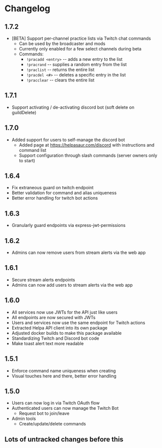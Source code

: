 # Changelog

## 1.7.2

- [BETA] Support per-channel practice lists via Twitch chat commands
  - Can be used by the broadcaster and mods
  - Currently only enabled for a few select channels during beta
  - Commands:
    - `!pracadd <entry>` -- adds a new entry to the list
    - `!pracrand` -- supplies a random entry from the list
    - `!praclist` -- returns the entire list
    - `!pracdel <#>` -- deletes a specific entry in the list
    - `!pracclear` -- clears the entire list

## 1.7.1

- Support activating / de-activating discord bot (soft delete on guildDelete)

## 1.7.0

- Added support for users to self-manage the discord bot
  - Added page at https://helpasaur.com/discord with instructions and command list
  - Support configuration through slash commands (server owners only to start)

## 1.6.4

- Fix extraneous guard on twitch endpoint
- Better validation for command and alias uniqueness
- Better error handling for twitch bot actions

## 1.6.3

- Granularly guard endpoints via express-jwt-permissions

## 1.6.2

- Admins can now remove users from stream alerts via the web app

## 1.6.1

- Secure stream alerts endpoints
- Admins can now add users to stream alerts via the web app

## 1.6.0

- All services now use JWTs for the API just like users
- All endpoints are now secured with JWTs
- Users and services now use the same endpoint for Twitch actions
- Extracted Helpa API client into its own package
- Adjusted docker builds to make this package available
- Standardizing Twitch and Discord bot code
- Make toast alert text more readable

## 1.5.1

- Enforce command name uniqueness when creating
- Visual touches here and there, better error handling

## 1.5.0

- Users can now log in via Twitch OAuth flow
- Authenticated users can now manage the Twitch Bot
  - Request bot to join/leave
- Admin tools
  - Create/update/delete commands

## Lots of untracked changes before this
